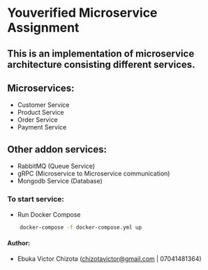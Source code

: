 # Youverified Microservice Assignment

## This is an implementation of microservice architecture consisting different services.

## Microservices:

- Customer Service
- Product Service
- Order Service
- Payment Service

## Other addon services:

- RabbitMQ (Queue Service)
- gRPC (Microservice to Microservice communication)
- Mongodb Service (Database)

### To start service:

- Run Docker Compose

```sh
    docker-compose -f docker-compose.yml up
```

#### Author:

- Ebuka Victor Chizota (chizotavictor@gmail.com | 07041481364)
